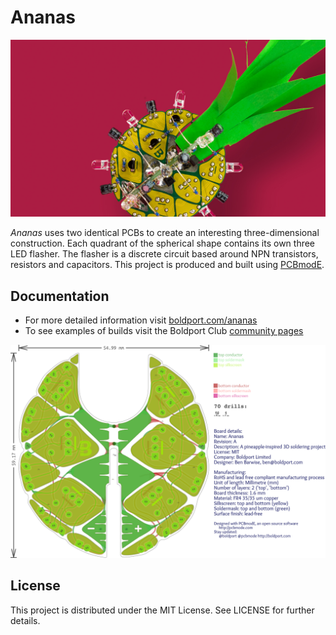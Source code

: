 # Ananas

![Constructed pinapple circuit board](/images/ananas.jpg)

*Ananas* uses two identical PCBs to create an interesting three-dimensional construction. Each quadrant of the spherical shape contains its own three LED flasher. The flasher is a discrete circuit based around NPN transistors, resistors and capacitors. This project is produced and built using [PCBmodE](https://github.com/boldport/pcbmode).

## Documentation

* For more detailed information visit [boldport.com/ananas](http://boldport.com/ananas)
* To see examples of builds visit the Boldport Club [community pages](http://community.boldport.club/projects/p20-ananas/)

![Pinapple PCB layout](/images/ananas_pcb.png)

## License

This project is distributed under the MIT License.
See LICENSE for further details.
